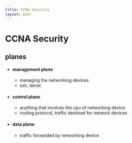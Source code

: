 ```yaml
---
title: CCNA Security
layout: post
---
```

      
 # CCNA Security  
 ## planes   
 *  #### management plane   
  
 	* managing the networking devices   
 	* ssh, telnet   
 *  #### control plane   
  
 	* anything that involves the cpu of networking device   
 	* routing protocol, traffic destined for network devices   
 *  #### data plane   
  
 	* traffic forwarded by networking device   
